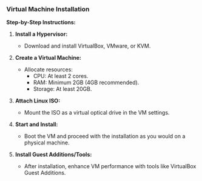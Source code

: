 ### **Virtual Machine Installation**

**Step-by-Step Instructions:**

1. **Install a Hypervisor:**

   - Download and install VirtualBox, VMware, or KVM.

2. **Create a Virtual Machine:**

   - Allocate resources:
     - CPU: At least 2 cores.
     - RAM: Minimum 2GB (4GB recommended).
     - Storage: At least 20GB.

3. **Attach Linux ISO:**

   - Mount the ISO as a virtual optical drive in the VM settings.

4. **Start and Install:**

   - Boot the VM and proceed with the installation as you would on a physical machine.

5. **Install Guest Additions/Tools:**
   - After installation, enhance VM performance with tools like VirtualBox Guest Additions.
